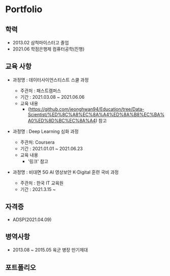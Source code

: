 # Portfolio

## 학력

- 2013.02 삼척마이스터고 졸업
- 2021.06 학점은행제 컴퓨터공학(진행)


## 교육 사항

- 과정명 : 데이터사이언스티스트 스쿨 과정
  - 주관처 : 패스트캠퍼스
  - 기간 : 2021.03.08 ~ 2021.06.06
  - 교육 내용
    - (https://github.com/jeonghwan94/Education/tree/Data-Scientist/%ED%8C%A8%EC%8A%A4%ED%8A%B8%EC%BA%A0%ED%8D%BC%EC%8A%A4) 참고

- 과정명 : Deep Learning 심화 과정
  - 주관처: Coursera
  - 기간 : 2021.01.01 ~ 2021.06.23
  - 교육 내용
    - '링크' 참고  

- 과정명 : 비대면 5G AI 영상보안 K-Digital 훈련 국비 과정
  - 주관처 : 한국 IT 교육원
  - 기간 : 2021.3.15 ~


## 자격증
- ADSP(2021.04.09)

## 병역사항
- 2013.08 ~ 2015.05 육군 병장 만기제대


## 포트폴리오



